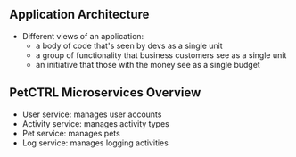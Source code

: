 ## Application Architecture
- Different views of an application:
	- a body of code that's seen by devs as a single unit
	- a group of functionality that business customers see as a single unit
	- an initiative that those with the money see as a single budget

## PetCTRL Microservices Overview
- User service: manages user accounts
- Activity service: manages activity types
- Pet service: manages pets
- Log service: manages logging activities